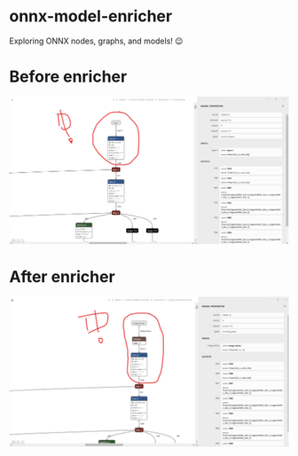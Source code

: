 # onnx-model-enricher 

Exploring ONNX nodes, graphs, and models! 😉

# Before enricher

[![Alt Text](resources/output_images/onnx_original.png)](resources/output_images/onnx_original.png)

# After enricher

[![Alt Text](resources/output_images/onnx_enriched.png)](resources/output_images/onnx_enriched.png)